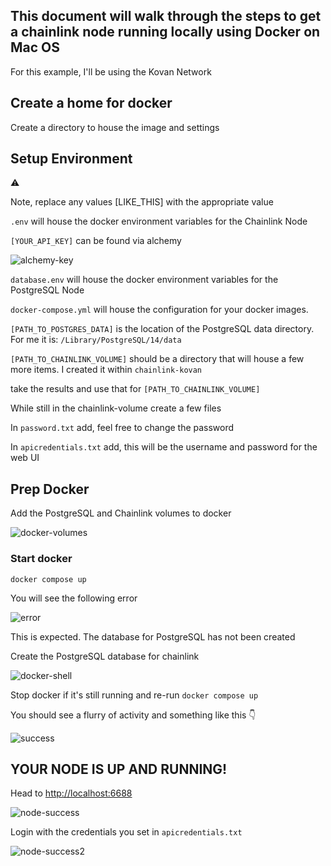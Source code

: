 ## This document will walk through the steps to get a chainlink node running locally using Docker on Mac OS

For this example, I'll be using the Kovan Network

## Create a home for docker

Create a directory to house the image and settings

## Setup Environment

⚠️

Note, replace any values \[LIKE\_THIS\] with the appropriate value

`.env` will house the docker environment variables for the Chainlink Node

`[YOUR_API_KEY]` can be found via alchemy

![alchemy-key](/files/images/node-operators/local-docker/alchemy-key.png)

`database.env` will house the docker environment variables for the PostgreSQL Node

`docker-compose.yml` will house the configuration for your docker images.

`[PATH_TO_POSTGRES_DATA]` is the location of the PostgreSQL data directory. For me it is: `/Library/PostgreSQL/14/data`

`[PATH_TO_CHAINLINK_VOLUME]` should be a directory that will house a few more items. I created it within `chainlink-kovan`

take the results and use that for `[PATH_TO_CHAINLINK_VOLUME]`

While still in the chainlink-volume create a few files

In `password.txt` add, feel free to change the password

In `apicredentials.txt` add, this will be the username and password for the web UI

## Prep Docker

Add the PostgreSQL and Chainlink volumes to docker

![docker-volumes](/files/images/node-operators/local-docker/docker-file-share.gif)

### Start docker

`docker compose up`

You will see the following error

![error](/files/images/node-operators/local-docker/error1.png)

This is expected. The database for PostgreSQL has not been created

Create the PostgreSQL database for chainlink

![docker-shell](/files/images/node-operators/local-docker/docker-shell.gif)

Stop docker if it's still running and re-run `docker compose up`

You should see a flurry of activity and something like this 👇

![success](/files/images/node-operators/local-docker/success1.png)

## YOUR NODE IS UP AND RUNNING!

Head to [http://localhost:6688](http://localhost:6688/)

![node-success](/files/images/node-operators/local-docker/node-success1.png)

Login with the credentials you set in `apicredentials.txt`

![node-success2](/files/images/node-operators/local-docker/node-success2.png)